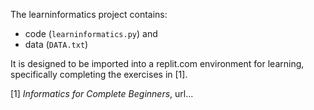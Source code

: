 The learninformatics project contains:
 * code (`learninformatics.py`) and
 * data (`DATA.txt`)

It is designed to be imported into a replit.com environment for learning, specifically
completing the exercises in [1].

[1] *Informatics for Complete Beginners*, url...
